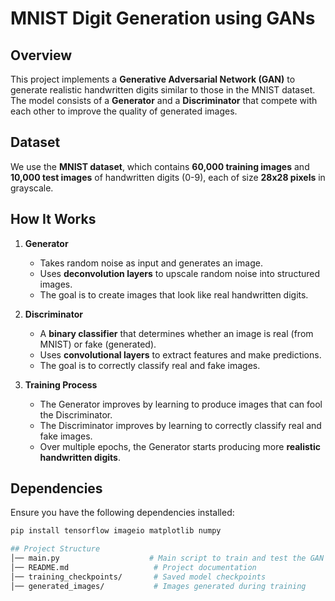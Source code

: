 # MNIST Digit Generation using GANs

## Overview

This project implements a **Generative Adversarial Network (GAN)** to generate realistic handwritten digits similar to those in the MNIST dataset. The model consists of a **Generator** and a **Discriminator** that compete with each other to improve the quality of generated images.

## Dataset

We use the **MNIST dataset**, which contains **60,000 training images** and **10,000 test images** of handwritten digits (0-9), each of size **28x28 pixels** in grayscale.

## How It Works

1. **Generator**  
   - Takes random noise as input and generates an image.  
   - Uses **deconvolution layers** to upscale random noise into structured images.  
   - The goal is to create images that look like real handwritten digits.  

2. **Discriminator**  
   - A **binary classifier** that determines whether an image is real (from MNIST) or fake (generated).  
   - Uses **convolutional layers** to extract features and make predictions.  
   - The goal is to correctly classify real and fake images.  

3. **Training Process**  
   - The Generator improves by learning to produce images that can fool the Discriminator.  
   - The Discriminator improves by learning to correctly classify real and fake images.  
   - Over multiple epochs, the Generator starts producing more **realistic handwritten digits**.  

## Dependencies

Ensure you have the following dependencies installed:

```bash
pip install tensorflow imageio matplotlib numpy

## Project Structure
│── main.py                    # Main script to train and test the GAN
│── README.md                   # Project documentation
│── training_checkpoints/       # Saved model checkpoints
│── generated_images/           # Images generated during training
